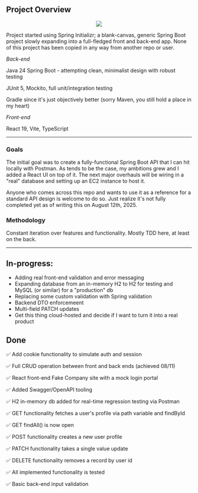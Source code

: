 ## Project Overview

<p align="center">
    <img src="https://skillicons.dev/icons?i=java,spring,gradle,react,ts,js,vite,html,css,git,idea,vscode"/>
</p>

Project started using Spring Initializr; a blank-canvas, generic Spring Boot project slowly expanding into a full-fledged front and back-end app. None of this project has been copied in any way from another repo or user.

*Back-end*

Java 24 Spring Boot - attempting clean, minimalist design with robust testing

JUnit 5, Mockito, full unit/integration testing

Gradle since it's just objectively better (sorry Maven, you still hold a place in my heart)

*Front-end*

React 19, Vite, TypeScript

---------------------------------------------------------------------------------------------------------------------------------------------------------------------

### Goals

The initial goal was to create a fully-functional Spring Boot API that I can hit locally with Postman. As tends to be the case, my ambitions grew and I added a React UI on top of it. The next major overhauls will be wiring in a "real" database and setting up an EC2 instance to host it.

Anyone who comes across this repo and wants to use it as a reference for a standard API design is welcome to do so. Just realize it's not fully completed yet as of writing this on August 12th, 2025.

### Methodology

Constant iteration over features and functionality. Mostly TDD here, at least on the back.

---------------------------------------------------------------------------------------------------------------------------------------------------------------------

## In-progress:

- Adding real front-end validation and error messaging
- Expanding database from an in-memory H2 to H2 for testing and MySQL (or similar) for a "production" db
- Replacing some custom validation with Spring validation
- Backend DTO enforcemeent
- Multi-field PATCH updates
- Get this thing cloud-hosted and decide if I want to turn it into a real product


## Done

✅ Add cookie functionality to simulate auth and session

✅ Full CRUD operation between front and back ends (achieved 08/11)

✅ React front-end Fake Company site with a mock login portal

✅ Added Swagger/OpenAPI tooling

✅ H2 in-memory db added for real-time regression testing via Postman

✅ GET functionality fetches a user's profile via path variable and findById

✅ GET findAll() is now open

✅ POST functionality creates a new user profile

✅ PATCH functionality takes a single value update

✅ DELETE functionality removes a record by user id

✅ All implemented functionality is tested

✅ Basic back-end input validation
